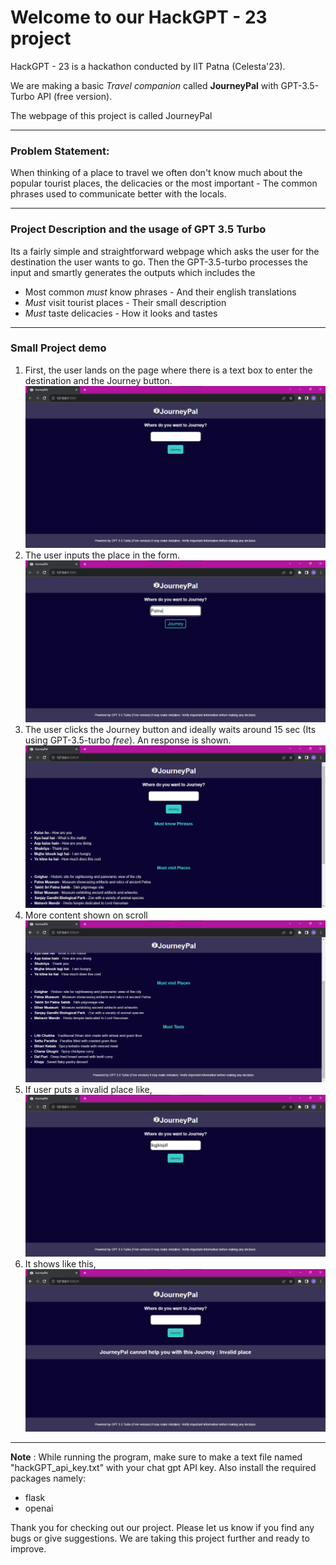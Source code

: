 # Welcome to our HackGPT - 23 project

HackGPT - 23 is a hackathon conducted by IIT Patna (Celesta'23).

We are making a basic *Travel companion* called **JourneyPal** with GPT-3.5-Turbo API (free version).

The webpage of this project is called JourneyPal

---
### Problem Statement:
  When thinking of a place to travel we often don't know much about the popular tourist places,
  the delicacies or the most important - The common phrases used to communicate better with the locals.

---
### Project Description and the usage of GPT 3.5 Turbo
  Its a fairly simple and straightforward webpage which asks the user for the destination the user wants to go. Then the GPT-3.5-turbo processes the input and smartly generates the outputs which includes the
  * Most common *must* know phrases - And their english translations
  * *Must* visit tourist places - Their small description
  * *Must* taste delicacies - How it looks and tastes
---
### Small Project demo
1. First, the user lands on the page where there is a text box to enter the destination and the Journey button.
![alt First page screenshot](https://github.com/Programmer-Arvind/HackGPT-23/blob/main/Screenshots/Start%20page.png)
2. The user inputs the place in the form.
![alt User input](https://github.com/Programmer-Arvind/HackGPT-23/blob/main/Screenshots/User_input.png)
3. The user clicks the Journey button and ideally waits around 15 sec (Its using GPT-3.5-turbo *free*). An response is shown.
![alt User clicks screenshot 1](https://github.com/Programmer-Arvind/HackGPT-23/blob/main/Screenshots/Result_1.png)
4. More content shown on scroll
![alt User clicks screenshot 2](https://github.com/Programmer-Arvind/HackGPT-23/blob/main/Screenshots/Result_2.png)
5. If user puts a invalid place like,
![alt Invalid input](https://github.com/Programmer-Arvind/HackGPT-23/blob/main/Screenshots/User_invalid_input.png)
6. It shows like this,
![alt Invalid output](https://github.com/Programmer-Arvind/HackGPT-23/blob/main/Screenshots/Invalid_place.png)
---
**Note** : While running the program, make sure to make a text file named "hackGPT_api_key.txt" with your chat gpt API key.
Also install the required packages namely:
* flask
* openai

Thank you for checking out our project. Please let us know if you find any bugs or give suggestions. We are taking this project further and ready to improve.

